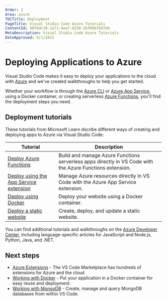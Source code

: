 ```yaml
---
Order: 2
Area: azure
TOCTitle: Deployment
PageTitle: Visual Studio Code Azure Tutorials
ContentId: 90f8dc30-1e71-4ea7-8230-2bf09bfb97d4
MetaDescription: Visual Studio Code Azure Tutorials
DateApproved: 9/1/2022
---
```

# Deploying Applications to Azure

Visual Studio Code makes it easy to deploy your applications to the cloud with [Azure](https://azure.microsoft.com) and we've created walkthroughs to help you get started.

Whether your workflow is through the [Azure CLI](https://learn.microsoft.com/cli/azure) or [Azure App Service](https://azure.microsoft.com/services/app-service), using a Docker container, or creating serverless [Azure Functions](https://azure.microsoft.com/services/functions/), you'll find the deployment steps you need.

## Deployment tutorials

These tutorials from Microsoft Learn dscribe different ways of creating and deploying apps to Azure via Visual Studio Code:

Tutorial | Description
--- | ---
[Deploy Azure Functions](https://learn.microsoft.com/azure/javascript/tutorial-vscode-serverless-node-01) | Build and manage Azure Functions serverless apps directly in VS Code with the Azure Functions extension.
[Deploy using the App Service extension](https://learn.microsoft.com/azure/javascript/tutorial-vscode-azure-app-service-node-01) | Manage Azure resources directly in VS Code with the Azure App Service extension.
[Deploy using Docker](https://learn.microsoft.com/azure/javascript/tutorial-vscode-docker-node-01) | Deploy your website using a Docker container.
[Deploy a static website](https://learn.microsoft.com/azure/static-web-apps/getting-started) | Create, deploy, and update a static website.

You can find additional tutorials and walkthroughs on the
[Azure Developer Center](https://learn.microsoft.com/azure/developer), including language-specific articles for JavaScript and Node.js, Python, Java, and .NET.

## Next steps

* [Azure Extensions](/docs/azure/extensions.md) - The VS Code Marketplace has hundreds of extensions for Azure and the cloud.
* [Working with Docker](/docs/azure/docker.md) - Put your application in a Docker container for easy reuse and deployment.
* [Working with MongoDB](/docs/azure/mongodb.md) - Create, manage and query MongoDB databases from within VS Code.
